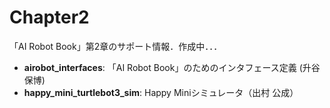 # Chapter2
「AI Robot Book」第2章のサポート情報．作成中．．．

- **airobot_interfaces**: 「AI Robot Book」のためのインタフェース定義 (升谷 保博)  
- **happy_mini_turtlebot3_sim**: Happy Miniシミュレータ（出村 公成）
 

